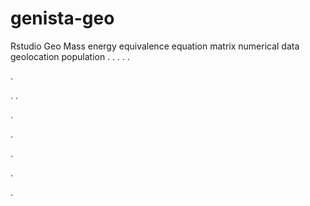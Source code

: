 # genista-geo
Rstudio Geo Mass energy equivalence equation matrix numerical data geolocation population
.
.
.
.
.




.






















.
.


























.











.








.





.







.
